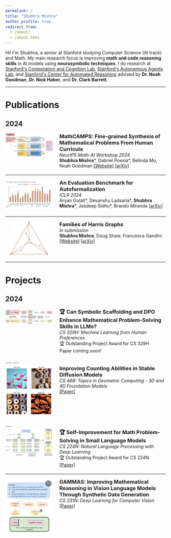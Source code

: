 ```yaml
---
permalink: /
title: "Shubhra Mishra"
author_profile: true
redirect_from: 
  - /about/
  - /about.html
---
```


Hi! I'm Shubhra, a senior at Stanford studying Computer Science (AI track) and Math. My main research focus is improving **math and code reasoning skills** in AI models using **neurosymbolic techniques**. I do research at [Stanford's Computation and Cognition Lab](https://cocolab.stanford.edu), [Stanford's Autonomous Agents Lab](https://www.autonomousagents.stanford.edu), and [Stanford's Center for Automated Reasoning](https://centaur.stanford.edu) advised by **Dr. Noah Goodman**, **Dr. Nick Haber**, and **Dr. Clark Barrett**.

---

# Publications
## 2024

<div style="display: flex; align-items: flex-start; margin-bottom: 20px;">
  <div style="flex: 0 0 150px; margin-right: 20px;">
    <img src="../images/mathcamps.png" alt="MathCAMPS" style="width: 100%;">
  </div>
  <div>
    <h3 style="margin: 0;"> 
      MathCAMPS: Fine-grained Synthesis of Mathematical Problems From Human Curricula
    </h3>
    <i>NeurIPS Math-AI Workshop 2024</i>  <br>
    <b>Shubhra Mishra</b>*, Gabriel Poesia*, Belinda Mo, Noah Goodman
    <a href="https://mathcamps.cc">[Website]</a>
    <a href="https://arxiv.org/abs/2407.00900">[arXiv]</a>
  </div>
</div>

---

<div style="display: flex; align-items: flex-start; margin-bottom: 20px;">
  <div style="flex: 0 0 150px; margin-right: 20px;">
    <img src="../images/lean4_benchmark.png" alt="MathCAMPS" style="width: 100%;">
  </div>
  <div>
    <h3 style="margin: 0;"> 
      An Evaluation Benchmark for Autoformalization
    </h3>
    <i>ICLR 2024</i> <br>
    Aryan Gulati*, Devanshu Ladsaria*, <b>Shubhra Mishra</b>*, Jasdeep Sidhu*, Brando Miranda
    <a href="https://arxiv.org/abs/2406.06555">[arXiv]</a>
  </div>
</div>

---

<div style="display: flex; align-items: flex-start; margin-bottom: 20px;">
  <div style="flex: 0 0 150px; margin-right: 20px; text-align: center;">
    <img src="../images/harris_graphs.png" alt="MathCAMPS" style="width: 80%;">
  </div>
  <div>
    <h3 style="margin: 0;"> 
      Families of Harris Graphs
    </h3>
    <i>In submission</i> <br>
    <b>Shubhra Mishra</b>, Doug Shaw, Francesca Gandini
    <a href="https://sites.google.com/view/harris-graphs/">[Website]</a>
    <a href="https://arxiv.org/abs/2312.10936">[arXiv]</a>
  </div>
</div>

---
# Projects
## 2024

<div style="display: flex; align-items: flex-start; margin-bottom: 20px;">
  <div style="flex: 0 0 150px; margin-right: 20px;">
    <img src="../images/cs329h.png" alt="MathCAMPS" style="width: 100%;">
  </div>
  <div>
    <h3 style="margin: 0;"> 
      🏆 Can Symbolic Scaffolding and DPO Enhance Mathematical Problem-Solving Skills in LLMs?
    </h3>
    <i>CS 329H: Machine Learning from Human Preferences</i>  <br>
    🏆 Outstanding Project Award for CS 329H <br>
    Paper coming soon! 
  </div>
</div>
---
---
<div style="display: flex; align-items: flex-start; margin-bottom: 20px;">
  <div style="flex: 0 0 150px; margin-right: 20px;">
    <img src="../images/counting_diffusion.png" alt="MathCAMPS" style="width: 100%;">
  </div>
  <div>
    <h3 style="margin: 0;"> 
      Improving Counting Abilities in Stable Diffusion Models
    </h3>
    <i>CS 468: Topics in Geometric Computing - 3D and 4D Foundation Models</i>  <br>
    <a href="https://drive.google.com/file/d/1MWTOSqMJmf8QobD0jJU1gz22O1w3VADn/view?usp=sharing">[Paper]</a>
  </div>
</div>
---

<div style="display: flex; align-items: flex-start; margin-bottom: 20px;">
  <div style="flex: 0 0 150px; margin-right: 20px;">
    <img src="../images/cs224n.png" alt="MathCAMPS" style="width: 100%;">
  </div>
  <div>
    <h3 style="margin: 0;"> 
      🏆 Self-Improvement for Math Problem-Solving in Small Language Models
    </h3>
    <i>CS 224N: Natural Language Processing with Deep Learning</i> <br>
    🏆 Outstanding Project Award for CS 224N <br>
    <a href="https://web.stanford.edu/class/archive/cs/cs224n/cs224n.1244/final-projects/ArtyomShaposhnikovRobertoGarciaTorresShubhraMishra.pdf">[Paper]</a>
  </div>
</div>

---

<div style="display: flex; align-items: flex-start; margin-bottom: 20px;">
  <div style="flex: 0 0 150px; margin-right: 20px;">
    <img src="../images/cs231n.png" alt="MathCAMPS" style="width: 100%;">
  </div>
  <div>
    <h3 style="margin: 0;"> 
      GAMMAS: Improving Mathematical Reasoning in Vision Language Models Through Synthetic Data Generation
    </h3>
    <i>CS 231N: Deep Learning for Computer Vision</i> <br>
    <a href="https://drive.google.com/file/d/1AWcZ93xKpaMAAGD0CjOZzT5Ew6TonuAm/view?usp=sharing">[Paper]</a>
  </div>
</div>






